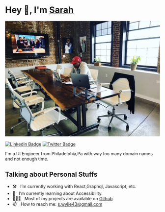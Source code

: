 # Hey 👋, I'm [Sarah](https://github.com/wylie-s/)

![Image of me at a desk on the computer ](2.jpg)<!-- .element height="50%" width="50%" -->

[![Linkedin Badge](https://img.shields.io/badge/-LinkedIn-0e76a8?style=flat-square&logo=Linkedin&logoColor=white)](https://linkedin.com/in/sarahwylie)
[![Twitter Badge](https://img.shields.io/badge/-Twitter-00acee?style=flat-square&logo=Twitter&logoColor=white)](https://twitter.com/wylies8)

I'm a UI Engineer from Philadelphia,Pa with way too many domain names and not enough time.

## Talking about Personal Stuffs

- 🛠 &nbsp; I’m currently working with React,Graphql, Javascript, etc.
- 🚀 &nbsp; I’m currently learning about Accessibility.
- 👨🏻‍💻 &nbsp; Most of my projects are available on [Github](https://github.com/wylie-s).
- 📫 &nbsp; How to reach me: s.wylie43@gmail.com
